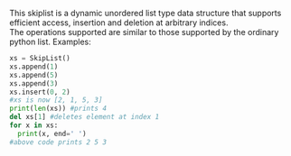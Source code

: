 This skiplist is a dynamic unordered list type data structure that supports efficient access, insertion and deletion at arbitrary indices.<br>
The operations supported are similar to those supported by the ordinary python list.
Examples:
```python
xs = SkipList()
xs.append(1)
xs.append(5)
xs.append(3)
xs.insert(0, 2)
#xs is now [2, 1, 5, 3]
print(len(xs)) #prints 4
del xs[1] #deletes element at index 1
for x in xs:
  print(x, end=' ')
#above code prints 2 5 3
